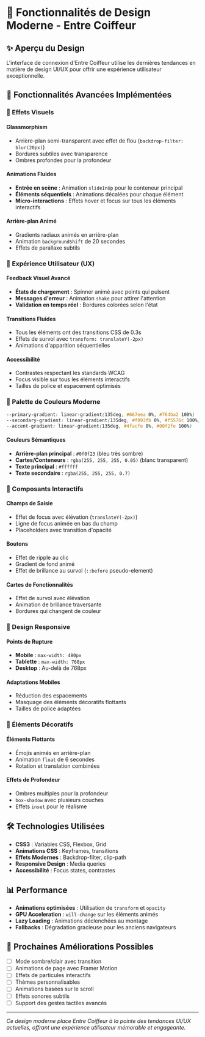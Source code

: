 # 🎨 Fonctionnalités de Design Moderne - Entre Coiffeur

## ✨ Aperçu du Design

L'interface de connexion d'Entre Coiffeur utilise les dernières tendances en matière de design UI/UX pour offrir une expérience utilisateur exceptionnelle.

## 🚀 Fonctionnalités Avancées Implémentées

### 🌟 Effets Visuels

#### **Glassmorphism**
- Arrière-plan semi-transparent avec effet de flou (`backdrop-filter: blur(20px)`)
- Bordures subtiles avec transparence
- Ombres profondes pour la profondeur

#### **Animations Fluides**
- **Entrée en scène** : Animation `slideInUp` pour le conteneur principal
- **Éléments séquentiels** : Animations décalées pour chaque élément
- **Micro-interactions** : Effets hover et focus sur tous les éléments interactifs

#### **Arrière-plan Animé**
- Gradients radiaux animés en arrière-plan
- Animation `backgroundShift` de 20 secondes
- Effets de parallaxe subtils

### 🎯 Expérience Utilisateur (UX)

#### **Feedback Visuel Avancé**
- **États de chargement** : Spinner animé avec points qui pulsent
- **Messages d'erreur** : Animation `shake` pour attirer l'attention
- **Validation en temps réel** : Bordures colorées selon l'état

#### **Transitions Fluides**
- Tous les éléments ont des transitions CSS de 0.3s
- Effets de survol avec `transform: translateY(-2px)`
- Animations d'apparition séquentielles

#### **Accessibilité**
- Contrastes respectant les standards WCAG
- Focus visible sur tous les éléments interactifs
- Tailles de police et espacement optimisés

### 🎨 Palette de Couleurs Moderne

```css
--primary-gradient: linear-gradient(135deg, #667eea 0%, #764ba2 100%)
--secondary-gradient: linear-gradient(135deg, #f093fb 0%, #f5576c 100%)
--accent-gradient: linear-gradient(135deg, #4facfe 0%, #00f2fe 100%)
```

#### **Couleurs Sémantiques**
- **Arrière-plan principal** : `#0f0f23` (bleu très sombre)
- **Cartes/Conteneurs** : `rgba(255, 255, 255, 0.05)` (blanc transparent)
- **Texte principal** : `#ffffff`
- **Texte secondaire** : `rgba(255, 255, 255, 0.7)`

### 🔧 Composants Interactifs

#### **Champs de Saisie**
- Effet de focus avec élévation (`translateY(-2px)`)
- Ligne de focus animée en bas du champ
- Placeholders avec transition d'opacité

#### **Boutons**
- Effet de ripple au clic
- Gradient de fond animé
- Effet de brillance au survol (`::before` pseudo-element)

#### **Cartes de Fonctionnalités**
- Effet de survol avec élévation
- Animation de brillance traversante
- Bordures qui changent de couleur

### 📱 Design Responsive

#### **Points de Rupture**
- **Mobile** : `max-width: 480px`
- **Tablette** : `max-width: 768px`
- **Desktop** : Au-delà de 768px

#### **Adaptations Mobiles**
- Réduction des espacements
- Masquage des éléments décoratifs flottants
- Tailles de police adaptées

### 🌈 Éléments Décoratifs

#### **Éléments Flottants**
- Émojis animés en arrière-plan
- Animation `float` de 6 secondes
- Rotation et translation combinées

#### **Effets de Profondeur**
- Ombres multiples pour la profondeur
- `box-shadow` avec plusieurs couches
- Effets `inset` pour le réalisme

## 🛠️ Technologies Utilisées

- **CSS3** : Variables CSS, Flexbox, Grid
- **Animations CSS** : Keyframes, transitions
- **Effets Modernes** : Backdrop-filter, clip-path
- **Responsive Design** : Media queries
- **Accessibilité** : Focus states, contrastes

## 📊 Performance

- **Animations optimisées** : Utilisation de `transform` et `opacity`
- **GPU Acceleration** : `will-change` sur les éléments animés
- **Lazy Loading** : Animations déclenchées au montage
- **Fallbacks** : Dégradation gracieuse pour les anciens navigateurs

## 🎯 Prochaines Améliorations Possibles

- [ ] Mode sombre/clair avec transition
- [ ] Animations de page avec Framer Motion
- [ ] Effets de particules interactifs
- [ ] Thèmes personnalisables
- [ ] Animations basées sur le scroll
- [ ] Effets sonores subtils
- [ ] Support des gestes tactiles avancés

---

*Ce design moderne place Entre Coiffeur à la pointe des tendances UI/UX actuelles, offrant une expérience utilisateur mémorable et engageante.*

